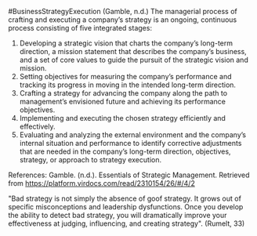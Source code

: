 #BusinessStrategyExecution
(Gamble, n.d.)
The managerial process of crafting and executing a company’s strategy is an ongoing, continuous process consisting of five integrated stages:
1. Developing a strategic vision that charts the company’s long-term direction, a mission statement that describes the company’s business, and a set of core values to guide the pursuit of the strategic vision and mission.
2. Setting objectives for measuring the company’s performance and tracking its progress in moving in the intended long-term direction.
3. Crafting a strategy for advancing the company along the path to management’s envisioned future and achieving its performance objectives.
4. Implementing and executing the chosen strategy efficiently and effectively.
5. Evaluating and analyzing the external environment and the company’s internal situation and performance to identify corrective adjustments that are needed in the company’s long-term direction, objectives, strategy, or approach to strategy execution.


References:
Gamble. (n.d.). Essentials of Strategic Management. Retrieved from https://platform.virdocs.com/read/2310154/26/#/4/2


"Bad strategy is not simply the absence of goof strategy. It grows out of specific misconceptions and leadership dysfunctions. Once you develop the ability to detect bad strategy, you will dramatically improve your effectiveness at judging, influencing, and creating strategy". (Rumelt, 33)